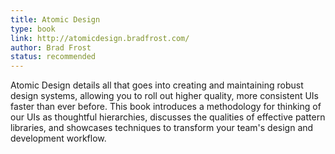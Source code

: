 ```yaml
---
title: Atomic Design
type: book
link: http://atomicdesign.bradfrost.com/
author: Brad Frost
status: recommended
---
```


Atomic Design details all that goes into creating and maintaining robust design systems, allowing you to roll out higher quality, more consistent UIs faster than ever before. This book introduces a methodology for thinking of our UIs as thoughtful hierarchies, discusses the qualities of effective pattern libraries, and showcases techniques to transform your team's design and development workflow.
